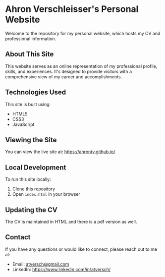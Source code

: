 # Ahron Verschleisser's Personal Website

Welcome to the repository for my personal website, which hosts my CV and professional information.

## About This Site

This website serves as an online representation of my professional profile, skills, and experiences. It's designed to provide visitors with a comprehensive view of my career and accomplishments.

## Technologies Used

This site is built using:
- HTML5
- CSS3
- JavaScript

## Viewing the Site

You can view the live site at: https://ahrontv.github.io/

## Local Development

To run this site locally:

1. Clone this repository
2. Open `index.html` in your browser

## Updating the CV

The CV is maintained in HTML and there is a pdf version as well.

## Contact

If you have any questions or would like to connect, please reach out to me at:

- Email: atversch@gmail.com
- LinkedIn: https://www.linkedin.com/in/atversch/
